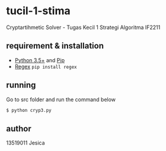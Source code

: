 # tucil-1-stima
Cryptartihmetic Solver - Tugas Kecil 1 Strategi Algoritma IF2211

## requirement & installation
- [Python 3.5+](https://www.python.org/) and [Pip](https://pypi.org/project/pip/)
- [Regex](https://pypi.org/project/regex/) ``` pip install regex ```
    
## running
Go to src folder and run the command below
```bash
$ python cryp3.py
```
## author
13519011 Jesica
